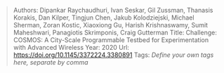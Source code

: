 > Authors: Dipankar Raychaudhuri, Ivan Seskar, Gil Zussman, Thanasis Korakis, Dan Kilper, Tingjun Chen, Jakub Kolodziejski, Michael Sherman, Zoran Kostic, Xiaoxiong Gu, Harish Krishnaswamy, Sumit Maheshwari, Panagiotis Skrimponis, Craig Gutterman
> Title: Challenge: COSMOS: A City-Scale Programmable Testbed for Experimentation with Advanced Wireless
> Year: 2020
> Url: https://doi.org/10.1145/3372224.3380891
> Tags: *Define your own tags here, separate by comma*